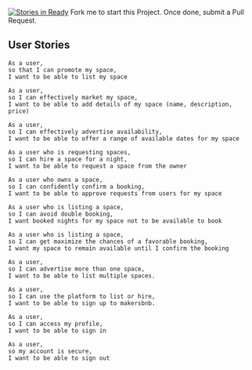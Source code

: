 [![Stories in Ready](https://badge.waffle.io/Managram/makers_bnb.png?label=ready&title=Ready)](https://waffle.io/Managram/makers_bnb)
Fork me to start this Project. Once done, submit a Pull Request.

User Stories
------------------
```
As a user,
so that I can promote my space,
I want to be able to list my space

As a user,
so I can effectively market my space,
I want to be able to add details of my space (name, description, price)

As a user,
so I can effectively advertise availability,
I want to be able to offer a range of available dates for my space

As a user who is requesting spaces,
so I can hire a space for a night,
I want to be able to request a space from the owner

As a user who owns a space,
so I can confidently confirm a booking,
I want to be able to approve requests from users for my space

As a user who is listing a space,
so I can avoid double booking,
I want booked nights for my space not to be available to book

As a user who is listing a space,
so I can get maximize the chances of a favorable booking,
I want my space to remain available until I confirm the booking

As a user,
so I can advertise more than one space,
I want to be able to list multiple spaces.

As a user,
so I can use the platform to list or hire,
I want to be able to sign up to makersbnb.

As a user,
so I can access my profile,
I want to be able to sign in

As a user,
so my account is secure,
I want to be able to sign out
```
